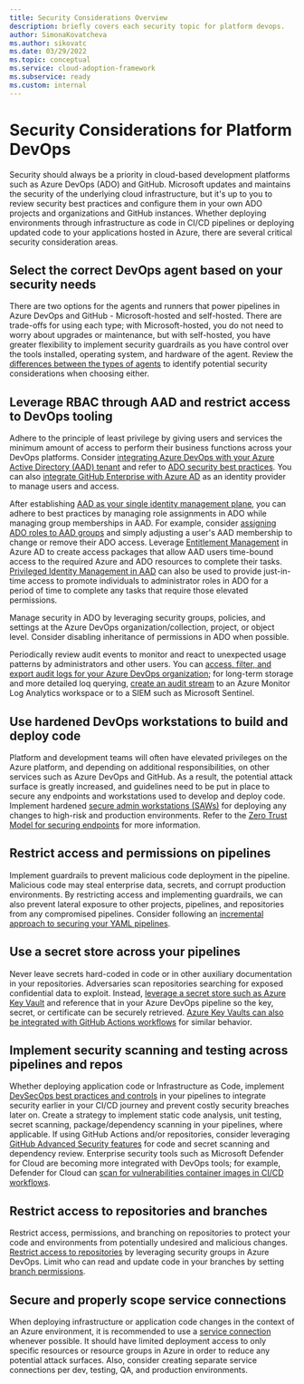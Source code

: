 ```yaml
---
title: Security Considerations Overview
description: briefly covers each security topic for platform devops.
author: SimonaKovatcheva
ms.author: sikovatc
ms.date: 03/29/2022
ms.topic: conceptual
ms.service: cloud-adoption-framework
ms.subservice: ready
ms.custom: internal
---
```


# Security Considerations for Platform DevOps

Security should always be a priority in cloud-based development platforms such as Azure DevOps (ADO) and GitHub. Microsoft updates and maintains the security of the underlying cloud infrastructure, but it's up to you to review security best practices and configure them in your own ADO projects and organizations and GitHub instances. Whether deploying environments through infrastructure as code in CI/CD pipelines or deploying updated code to your applications hosted in Azure, there are several critical security consideration areas.

## Select the correct DevOps agent based on your security needs

There are two options for the agents and runners that power pipelines in Azure DevOps and GitHub - Microsoft-hosted and self-hosted. There are trade-offs for using each type; with Microsoft-hosted, you do not need to worry about upgrades or maintenance, but with self-hosted, you have greater flexibility to implement security guardrails as you have control over the tools installed, operating system, and hardware of the agent. Review the [differences between the types of agents](/azure/devops/pipelines/agents/agents) to identify potential security considerations when choosing either.

## Leverage RBAC through AAD and restrict access to DevOps tooling

Adhere to the principle of least privilege by giving users and services the minimum amount of access to perform their business functions across your DevOps platforms. Consider [integrating Azure DevOps with your Azure Active Directory (AAD) tenant](/azure/devops/organizations/accounts/connect-organization-to-azure-ad) and refer to  [ADO security best practices](/azure/devops/organizations/security/security-best-practices). You can also [integrate GitHub Enterprise with Azure AD](/azure/active-directory/saas-apps/github-enterprise-cloud-enterprise-account-tutorial) as an identity provider to manage users and access.


 After establishing [AAD as your single identity management plane](/azure/cloud-adoption-framework/secure/best-practices/end-to-end-governance#single-identity-management-plane-with-azure-ad-groups), you can adhere to best practices by managing role assignments in ADO while managing group memberships in AAD. For example, consider [assigning ADO roles to AAD groups](/azure/cloud-adoption-framework/secure/best-practices/end-to-end-governance#mirror-rbac-model-with-role-assignments) and simply adjusting a user's AAD membership to change or remove their ADO access. Leverage [Entitlement Management](/azure/active-directory/governance/entitlement-management-overview) in Azure AD to create access packages that allow AAD users time-bound access to the required Azure and ADO resources to complete their tasks. [Privileged Identity Management in AAD](/azure/active-directory/privileged-identity-management/pim-configure#what-can-i-do-with-it) can also be used to provide just-in-time access to promote individuals to administrator roles in ADO for a period of time to complete any tasks that require those elevated permissions. 

Manage security in ADO by leveraging security groups, policies, and settings at the Azure DevOps organization/collection, project, or object level.
Consider disabling inheritance of permissions in ADO when possible.

Periodically review audit events to monitor and react to unexpected usage patterns by administrators and other users. You can [access, filter, and export audit logs for your Azure DevOps organization](/azure/devops/organizations/audit/azure-devops-auditing); for long-term storage and more detailed loq querying, [create an audit stream](/azure/devops/organizations/audit/auditing-streaming) to an Azure Monitor Log Analytics workspace or to a SIEM such as Microsoft Sentinel.

## Use hardened DevOps workstations to build and deploy code

Platform and development teams will often have elevated privileges on the Azure platform, and depending on additional responsibilities, on other services such as Azure DevOps and GitHub. As a result, the potential attack surface is greatly increased, and guidelines need to be put in place to secure any endpoints and workstations used to develop and deploy code. Implement hardened [secure admin workstations (SAWs)](https://www.microsoft.com/insidetrack/protecting-high-risk-environments-with-secure-admin-workstations) for deploying any changes to high-risk and production environments. Refer to the [Zero Trust Model for securing endpoints](/security/zero-trust/deploy/endpoints) for more information.

## Restrict access and permissions on pipelines

Implement guardrails to prevent malicious code deployment in the pipeline. Malicious code may steal enterprise data, secrets, and corrupt production environments. By restricting access and implementing guardrails, we can also prevent lateral exposure to other projects, pipelines, and repositories from any compromised pipelines. Consider following an [incremental approach to securing your YAML pipelines](/azure/devops/pipelines/security/approach). 

## Use a secret store across your pipelines 

Never leave secrets hard-coded in code or in other auxiliary documentation in your repositories. Adversaries scan repositories searching for exposed confidential data to exploit. Instead, [leverage a secret store such as Azure Key Vault](/azure/cloud-adoption-framework/secure/best-practices/secure-devops) and reference that in your Azure DevOps pipeline so the key, secret, or certificate can be securely retrieved. [Azure Key Vaults can also be integrated with GitHub Actions workflows](/azure/developer/github/github-key-vault) for similar behavior. 


## Implement security scanning and testing across pipelines and repos

Whether deploying application code or Infrastructure as Code, implement [DevSecOps best practices and controls](/azure/cloud-adoption-framework/secure/devsecops-controls#build-and-test) in your pipelines to integrate security earlier in your CI/CD journey and prevent costly security breaches later on. Create a strategy to implement static code analysis, unit testing, secret scanning, package/dependency scanning in your pipelines, where applicable. 
If using GitHub Actions and/or repositories, consider leveraging [GitHub Advanced Security features](https://docs.github.com/get-started/learning-about-github/about-github-advanced-security) for code and secret scanning and dependency review. Enterprise security tools such as Microsoft Defender for Cloud are becoming more integrated with DevOps tools; for example, Defender for Cloud can [scan for vulnerabilities container images in CI/CD workflows](/azure/defender-for-cloud/defender-for-container-registries-cicd).

## Restrict access to repositories and branches 

Restrict access, permissions, and branching on repositories to protect your code and environments from potentially undesired and malicious changes. [Restrict access to repositories](/azure/devops/repos/git/set-git-repository-permissions?toc=%2fazure%2fdevops%2forganizations%2fsecurity%2ftoc.json&bc=%2fazure%2fdevops%2forganizations%2fsecurity%2fbreadcrumb%2ftoc.json) by leveraging security groups in Azure DevOps. Limit who can read and update code in your branches by setting [branch permissions](/azure/devops/repos/git/branch-permissions?toc=%2Fazure%2Fdevops%2Forganizations%2Fsecurity%2Ftoc.json&bc=%2Fazure%2Fdevops%2Forganizations%2Fsecurity%2Fbreadcrumb%2Ftoc.json). 

## Secure and properly scope service connections 

When deploying infrastructure or application code changes in the context of an Azure environment, it is recommended to use a [service connection](/azure/devops/pipelines/library/service-endpoints) whenever possible. It should have limited deployment access to only specific resources or resource groups in Azure in order to reduce any potential attack surfaces. Also, consider creating separate service connections per dev, testing, QA, and production environments.

